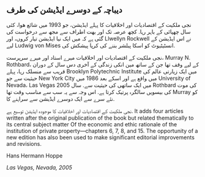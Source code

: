 ## دیباچہ کے دوسرے ایڈیشن کی طرف

نجی ملکیت کے اقتصادیات اور اخلاقیات کا پہلے ایڈیشن، جو 1993 میں شائع ھوا، کئی سال چھپائی کے باہر رہا. کچھ عرصہ تک اور بھت اطراف سے مجھ سے درخواست کی گئی ہے کہ میں ایک نیا ایڈیشن تیار کروں، اور Llwellyn Rockwell نے اس ایڈیشن کے لیے Ludwig von Mises انسٹیٹیوٹ کو اسکا پبلشر بننے کی کرپا پیشکش کی.

نجی ملکیت کے اقتصادیات اور اخلاقیات میرے استاد اور میرے سرپرست، Murray N. Rothbard، کے لیے وقف تھا جن کے ساتھ مین انکی زندگی کے آخری دس سال کے دوران قریب سے منسلک رہا، پہلے Brooklyn Polytechnic Institute میں ایک زیارتی عالم کی حیثیت سے جو New York City میں واقع ہے اور اسکے بعد 1986 ميں University of Nevada، Las Vegas میں ایک ساتھی کی حیثیت سے. سال 2005 Rothbard کی موت کی بیسویں سالگرہ پرتیک کرتا ہے. اس وجہ سے یہ سب سے مناسب وقت تھا Murray کو نئے سرے سے ایک دوسرے ایڈیشن سے سراہنے کا.

نجی ملکیت کے اقتصادیات اور اخلاقیات کا موجودہ ایڈیشن توسیع ہے. It adds four articles written after the original publication of the book but related thematically to its central subject matter Of the economic and ethic rationale of the institution of private property—chapters 6, 7, 8, and 15. The opportunity of a new edition has also been used to make significant editorial improvements and revisions.

Hans Hermann Hoppe

*Las Vegas, Nevada, 2005*